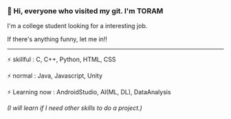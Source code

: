 ### 👋 Hi, everyone who visited my git. __I'm TORAM__
I'm a college student looking for a interesting job. 

If there's anything funny, let me in!!

<hr/>

⚡ skillful : C, C++, Python, HTML, CSS

⚡ normal : Java, Javascript, Unity

⚡ Learning now : AndroidStudio, AI(ML, DL), DataAnalysis

_(I will learn if I need other skills to do a project.)_

<!--
**JooEHyeon/JooEHyeon** is a ✨ _special_ ✨ repository because its `README.md` (this file) appears on your GitHub profile.

Here are some ideas to get you started:

- 🔭 I’m currently working on ...
- 🌱 I’m currently learning ...
- 👯 I’m looking to collaborate on ...
- 🤔 I’m looking for help with ...
- 💬 Ask me about ...
- 📫 How to reach me: ...
- 😄 Pronouns: ...
- ⚡ Fun fact: ...
-->

